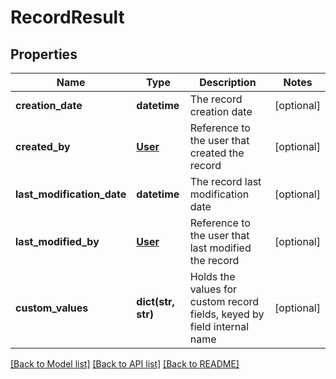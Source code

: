 # RecordResult

## Properties
Name | Type | Description | Notes
------------ | ------------- | ------------- | -------------
**creation_date** | **datetime** | The record creation date | [optional] 
**created_by** | [**User**](User.md) | Reference to the user that created the record | [optional] 
**last_modification_date** | **datetime** | The record last modification date | [optional] 
**last_modified_by** | [**User**](User.md) | Reference to the user that last modified the record | [optional] 
**custom_values** | **dict(str, str)** | Holds the values for custom record fields, keyed by field internal name  | [optional] 

[[Back to Model list]](../README.md#documentation-for-models) [[Back to API list]](../README.md#documentation-for-api-endpoints) [[Back to README]](../README.md)


